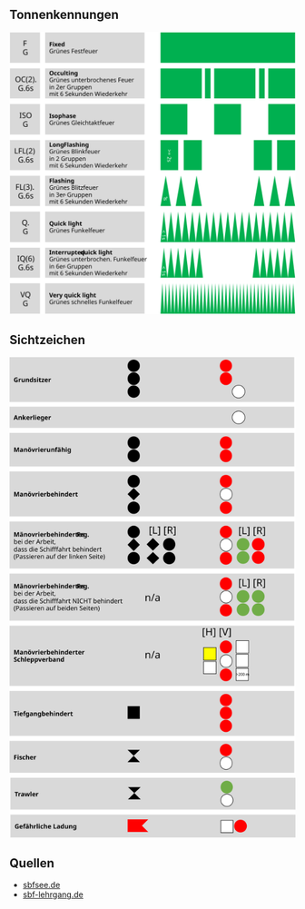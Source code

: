## Tonnenkennungen

![Tonnenkennungen für den Sportbootführerschein (SBF) See](svg/SBF_Tonnenkennungen.svg)

## Sichtzeichen

![Sichtzeichen für den Sportbootführerschein (SBF) See](svg/SBF_Sichtzeichen.svg)

## Quellen

* [sbfsee.de](https://www.sbfsee.de/theorie/sichtzeichen)
* [sbf-lehrgang.de](http://www.sbf-lehrgang.de/lehrgang/see02/see2_4.html)
